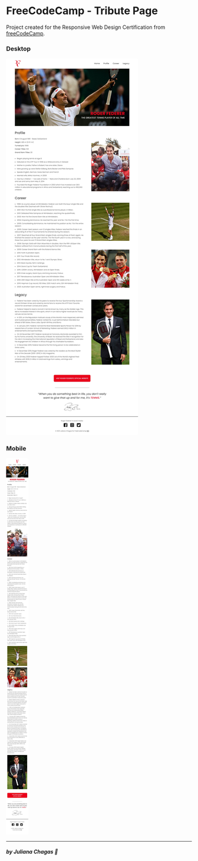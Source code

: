 # FreeCodeCamp - Tribute Page

<p>Project created for the Responsive Web Design Certification from <a href="https://www.freecodecamp.org/learn">freeCodeCamp</a>.</p> 

### Desktop

<img src="screenshots/desktop.png" alt=""/> <br/>

### Mobile 

<img src="screenshots/mobile.png" alt=""/>

***
##### by Juliana Chagas 💜